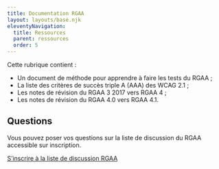 ```yaml
---
title: Documentation RGAA
layout: layouts/base.njk
eleventyNavigation:
  title: Ressources
  parent: ressources
  order: 5
---
```


Cette rubrique contient :

- Un document de méthode pour apprendre à faire les tests du RGAA ;
- La liste des critères de succès triple A (AAA) des WCAG 2.1 ;
- Les notes de révision du RGAA 3 2017 vers RGAA 4 ;
- Les notes de révision du RGAA 4.0 vers RGAA 4.1.

## Questions

Vous pouvez poser vos questions sur la liste de discussion du RGAA accessible sur inscription.

<a href="https://framalistes.org/sympa/subscribe/rgaa" target="_blank" rel="noopener" title="S’inscrire à la liste de discussion RGAA - nouvelle fenêtre">S’inscrire à la liste de discussion RGAA</a>
